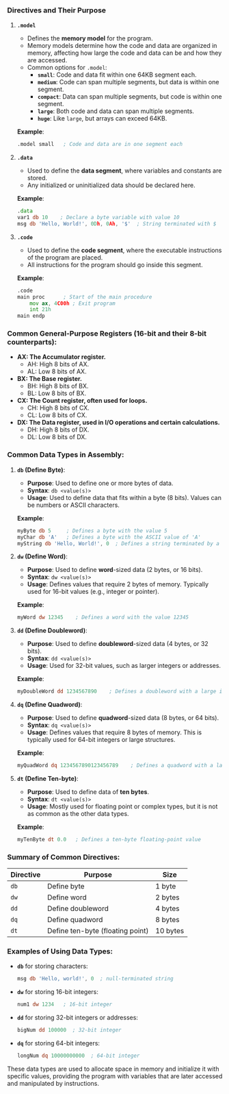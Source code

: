 ### **Directives and Their Purpose**

1. **`.model`**

   - Defines the **memory model** for the program.
   - Memory models determine how the code and data are organized in memory, affecting how large the code and data can be and how they are accessed.
   - Common options for `.model`:
     - **`small`**: Code and data fit within one 64KB segment each.
     - **`medium`**: Code can span multiple segments, but data is within one segment.
     - **`compact`**: Data can span multiple segments, but code is within one segment.
     - **`large`**: Both code and data can span multiple segments.
     - **`huge`**: Like `large`, but arrays can exceed 64KB.

   **Example**:

   ```asm
   .model small   ; Code and data are in one segment each
   ```

2. **`.data`**

   - Used to define the **data segment**, where variables and constants are stored.
   - Any initialized or uninitialized data should be declared here.

   **Example**:

   ```asm
   .data
   var1 db 10    ; Declare a byte variable with value 10
   msg db 'Hello, World!', 0Dh, 0Ah, '$'  ; String terminated with $
   ```

3. **`.code`**

   - Used to define the **code segment**, where the executable instructions of the program are placed.
   - All instructions for the program should go inside this segment.

   **Example**:

   ```asm
   .code
   main proc      ; Start of the main procedure
       mov ax, 4C00h ; Exit program
       int 21h
   main endp
   ```

### Common General-Purpose Registers (16-bit and their 8-bit counterparts):

- **AX: The Accumulator register.**
  - AH: High 8 bits of AX.
  - AL: Low 8 bits of AX.
- **BX: The Base register.**
  - BH: High 8 bits of BX.
  - BL: Low 8 bits of BX.
- **CX: The Count register, often used for loops.**
  - CH: High 8 bits of CX.
  - CL: Low 8 bits of CX.
- **DX: The Data register, used in I/O operations and certain calculations.**
  - DH: High 8 bits of DX.
  - DL: Low 8 bits of DX.

### **Common Data Types in Assembly:**

1. **`db` (Define Byte)**:

   - **Purpose**: Used to define one or more bytes of data.
   - **Syntax**: `db <value(s)>`
   - **Usage**: Used to define data that fits within a byte (8 bits). Values can be numbers or ASCII characters.

   **Example**:

   ```asm
   myByte db 5     ; Defines a byte with the value 5
   myChar db 'A'   ; Defines a byte with the ASCII value of 'A'
   myString db 'Hello, World!', 0  ; Defines a string terminated by a null byte (0)
   ```

2. **`dw` (Define Word)**:

   - **Purpose**: Used to define **word**-sized data (2 bytes, or 16 bits).
   - **Syntax**: `dw <value(s)>`
   - **Usage**: Defines values that require 2 bytes of memory. Typically used for 16-bit values (e.g., integer or pointer).

   **Example**:

   ```asm
   myWord dw 12345    ; Defines a word with the value 12345
   ```

3. **`dd` (Define Doubleword)**:

   - **Purpose**: Used to define **doubleword**-sized data (4 bytes, or 32 bits).
   - **Syntax**: `dd <value(s)>`
   - **Usage**: Used for 32-bit values, such as larger integers or addresses.

   **Example**:

   ```asm
   myDoubleWord dd 1234567890    ; Defines a doubleword with a large integer
   ```

4. **`dq` (Define Quadword)**:

   - **Purpose**: Used to define **quadword**-sized data (8 bytes, or 64 bits).
   - **Syntax**: `dq <value(s)>`
   - **Usage**: Defines values that require 8 bytes of memory. This is typically used for 64-bit integers or large structures.

   **Example**:

   ```asm
   myQuadWord dq 1234567890123456789    ; Defines a quadword with a large integer
   ```

5. **`dt` (Define Ten-byte)**:

   - **Purpose**: Used to define data of **ten bytes**.
   - **Syntax**: `dt <value(s)>`
   - **Usage**: Mostly used for floating point or complex types, but it is not as common as the other data types.

   **Example**:

   ```asm
   myTenByte dt 0.0   ; Defines a ten-byte floating-point value
   ```

### **Summary of Common Directives:**

| Directive | Purpose                          | Size     |
| --------- | -------------------------------- | -------- |
| `db`      | Define byte                      | 1 byte   |
| `dw`      | Define word                      | 2 bytes  |
| `dd`      | Define doubleword                | 4 bytes  |
| `dq`      | Define quadword                  | 8 bytes  |
| `dt`      | Define ten-byte (floating point) | 10 bytes |

### **Examples of Using Data Types:**

- **`db`** for storing characters:

  ```asm
  msg db 'Hello, world!', 0  ; null-terminated string
  ```

- **`dw`** for storing 16-bit integers:

  ```asm
  num1 dw 1234   ; 16-bit integer
  ```

- **`dd`** for storing 32-bit integers or addresses:

  ```asm
  bigNum dd 100000  ; 32-bit integer
  ```

- **`dq`** for storing 64-bit integers:
  ```asm
  longNum dq 10000000000  ; 64-bit integer
  ```

These data types are used to allocate space in memory and initialize it with specific values, providing the program with variables that are later accessed and manipulated by instructions.
